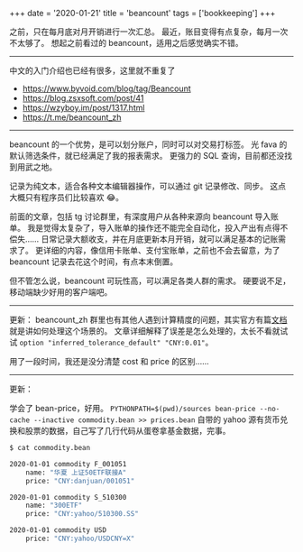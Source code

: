 +++
date = '2020-01-21'
title = 'beancount'
tags = ['bookkeeping']
+++

之前，只在每月底对月开销进行一次汇总。
最近，账目变得有点复杂，每月一次不太够了。
想起之前看过的 beancount，适用之后感觉确实不错。

---

中文的入门介绍也已经有很多，这里就不重复了

- https://www.byvoid.com/blog/tag/Beancount
- https://blog.zsxsoft.com/post/41
- https://wzyboy.im/post/1317.html
- <https://t.me/beancount_zh>

---

beancount 的一个优势，是可以划分账户，同时可以对交易打标签。
光 fava 的默认筛选条件，就已经满足了我的报表需求。
更强力的 SQL 查询，目前都还没找到用武之地。

记录为纯文本，适合各种文本编辑器操作，可以通过 git 记录修改、同步。
这点大概只有程序员们比较喜欢 😂。

前面的文章，包括 tg 讨论群里，有深度用户从各种来源向 beancount 导入账单。
我是觉得太复杂了，导入账单的操作还不能完全自动化，投入产出有点得不偿失……
日常记录大额收支，并在月底更新本月开销，就可以满足基本的记账需求了。
更详细的内容，像信用卡账单、支付宝账单，之前也不会去留意，为了 beancount 记录去花这个时间，有点本末倒置。

但不管怎么说，beancount 可玩性高，可以满足各类人群的需求。
硬要说不足，移动端缺少好用的客户端吧。

---

更新：
beancount_zh 群里也有其他人遇到计算精度的问题，其实官方有篇[文档](http://furius.ca/beancount/doc/tolerances)就是讲如何处理这个场景的。
文章详细解释了误差是怎么处理的，太长不看就试试 `option "inferred_tolerance_default" "CNY:0.01"`。

用了一段时间，我还是没分清楚 cost 和 price 的区别……

---

更新：

学会了 bean-price，好用。
`PYTHONPATH=$(pwd)/sources bean-price --no-cache --inactive commodity.bean >> prices.bean`
自带的 yahoo 源有货币兑换和股票的数据，自己写了几行代码从蛋卷拿基金数据，完事。

```bash
$ cat commodity.bean

2020-01-01 commodity F_001051
    name: "华夏 上证50ETF联接A"
    price: "CNY:danjuan/001051"

2020-01-01 commodity S_510300
    name: "300ETF"
    price: "CNY:yahoo/510300.SS"

2020-01-01 commodity USD
    price: "CNY:yahoo/USDCNY=X"
```
